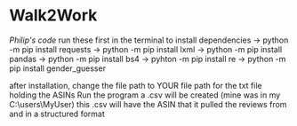 # Walk2Work

*Philip's code*
run these first in the terminal to install dependencies
-> python -m pip install requests
-> python -m pip install lxml
-> python -m pip install pandas
-> python -m pip install bs4
-> pyhton -m pip install re
-> python -m pip install gender_guesser

after installation, change the file path to YOUR file path for the txt file holding the ASINs
Run the program
a .csv will be created (mine was in my C:\users\MyUser)
this .csv will have the ASIN that it pulled the reviews from and in a structured format
